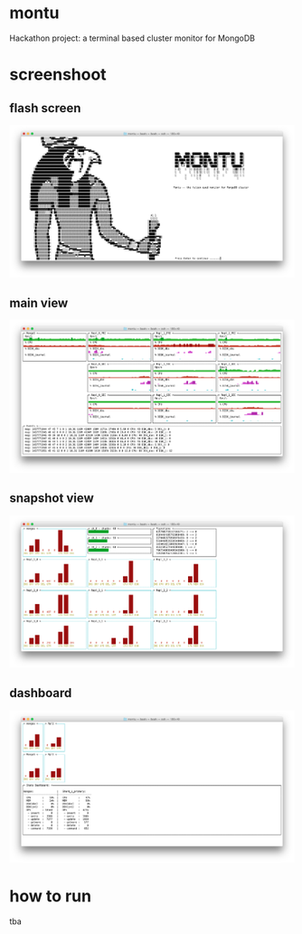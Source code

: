 # montu
Hackathon project: a terminal based cluster monitor for MongoDB

# screenshoot
## flash screen
![Intro flash screen](https://raw.githubusercontent.com/rzh/montu/master/doc/montu_flashscreen.png)

## main view
![Main view screen](https://github.com/rzh/montu/blob/master/doc/montu_main.png)

## snapshot view
![Snapshot view screen](https://raw.githubusercontent.com/rzh/montu/master/doc/montu_snapshoot.png)

## dashboard
![Dashboard screen](https://raw.githubusercontent.com/rzh/montu/master/doc/montu_dashboard.png)

# how to run
tba
